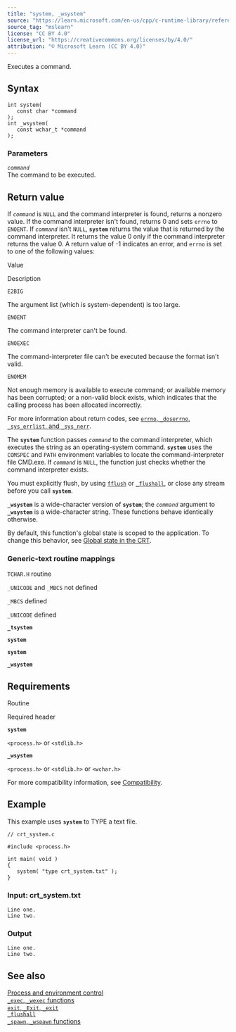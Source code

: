 ```yaml
---
title: "system, _wsystem"
source: "https://learn.microsoft.com/en-us/cpp/c-runtime-library/reference/system-wsystem?view=msvc-170"
source_tag: "mslearn"
license: "CC BY 4.0"
license_url: "https://creativecommons.org/licenses/by/4.0/"
attribution: "© Microsoft Learn (CC BY 4.0)"
---
```

Executes a command.

## Syntax

```
int system(
   const char *command
);
int _wsystem(
   const wchar_t *command
);
```

### Parameters

_`command`_  
The command to be executed.

## Return value

If _`command`_ is `NULL` and the command interpreter is found, returns a nonzero value. If the command interpreter isn't found, returns 0 and sets `errno` to `ENOENT`. If _`command`_ isn't `NULL`, **`system`** returns the value that is returned by the command interpreter. It returns the value 0 only if the command interpreter returns the value 0. A return value of -1 indicates an error, and `errno` is set to one of the following values:

Value

Description

`E2BIG`

The argument list (which is system-dependent) is too large.

`ENOENT`

The command interpreter can't be found.

`ENOEXEC`

The command-interpreter file can't be executed because the format isn't valid.

`ENOMEM`

Not enough memory is available to execute command; or available memory has been corrupted; or a non-valid block exists, which indicates that the calling process has been allocated incorrectly.

For more information about return codes, see [`errno`, `_doserrno`, `_sys_errlist`, and `_sys_nerr`](https://learn.microsoft.com/en-us/cpp/c-runtime-library/errno-doserrno-sys-errlist-and-sys-nerr?view=msvc-170).

The **`system`** function passes _`command`_ to the command interpreter, which executes the string as an operating-system command. **`system`** uses the `COMSPEC` and `PATH` environment variables to locate the command-interpreter file CMD.exe. If _`command`_ is `NULL`, the function just checks whether the command interpreter exists.

You must explicitly flush, by using [`fflush`](https://learn.microsoft.com/en-us/cpp/c-runtime-library/reference/fflush?view=msvc-170) or [`_flushall`](https://learn.microsoft.com/en-us/cpp/c-runtime-library/reference/flushall?view=msvc-170), or close any stream before you call **`system`**.

**`_wsystem`** is a wide-character version of **`system`**; the _`command`_ argument to **`_wsystem`** is a wide-character string. These functions behave identically otherwise.

By default, this function's global state is scoped to the application. To change this behavior, see [Global state in the CRT](https://learn.microsoft.com/en-us/cpp/c-runtime-library/global-state?view=msvc-170).

### Generic-text routine mappings

`TCHAR.H` routine

`_UNICODE` and `_MBCS` not defined

`_MBCS` defined

`_UNICODE` defined

**`_tsystem`**

**`system`**

**`system`**

**`_wsystem`**

## Requirements

Routine

Required header

**`system`**

`<process.h>` or `<stdlib.h>`

**`_wsystem`**

`<process.h>` or `<stdlib.h>` or `<wchar.h>`

For more compatibility information, see [Compatibility](https://learn.microsoft.com/en-us/cpp/c-runtime-library/compatibility?view=msvc-170).

## Example

This example uses **`system`** to TYPE a text file.

```
// crt_system.c

#include <process.h>

int main( void )
{
   system( "type crt_system.txt" );
}
```

### Input: crt\_system.txt

```
Line one.
Line two.
```

### Output

```
Line one.
Line two.
```

## See also

[Process and environment control](https://learn.microsoft.com/en-us/cpp/c-runtime-library/process-and-environment-control?view=msvc-170)  
[`_exec`, `_wexec` functions](https://learn.microsoft.com/en-us/cpp/c-runtime-library/exec-wexec-functions?view=msvc-170)  
[`exit`, `_Exit`, `_exit`](https://learn.microsoft.com/en-us/cpp/c-runtime-library/reference/exit-exit-exit?view=msvc-170)  
[`_flushall`](https://learn.microsoft.com/en-us/cpp/c-runtime-library/reference/flushall?view=msvc-170)  
[`_spawn`, `_wspawn` functions](https://learn.microsoft.com/en-us/cpp/c-runtime-library/spawn-wspawn-functions?view=msvc-170)